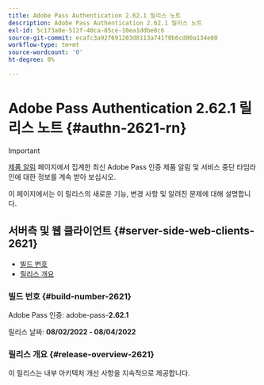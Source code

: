 ```yaml
---
title: Adobe Pass Authentication 2.62.1 릴리스 노트
description: Adobe Pass Authentication 2.62.1 릴리스 노트
exl-id: 5c173a0e-512f-40ca-85ce-10ea1ddbe8c6
source-git-commit: ecafc3a92f691203d8113a741f0b6cd00a134e80
workflow-type: tm+mt
source-wordcount: '0'
ht-degree: 0%

---
```


# Adobe Pass Authentication 2.62.1 릴리스 노트 {#authn-2621-rn}

>[!IMPORTANT]
>
> [제품 알림](/help/authentication/product-announcements.md) 페이지에서 집계한 최신 Adobe Pass 인증 제품 알림 및 서비스 중단 타임라인에 대한 정보를 계속 받아 보십시오.

이 페이지에서는 이 릴리스의 새로운 기능, 변경 사항 및 알려진 문제에 대해 설명합니다.

## 서버측 및 웹 클라이언트 {#server-side-web-clients-2621}

* [빌드 번호](#build-number-2621)
* [릴리스 개요](#release-overview-2621)

### 빌드 번호 {#build-number-2621}

Adobe Pass 인증: adobe-pass-**2.62.1**

릴리스 날짜: **08/02/2022 - 08/04/2022**

### 릴리스 개요 {#release-overview-2621}

이 릴리스는 내부 아키텍처 개선 사항을 지속적으로 제공합니다.
